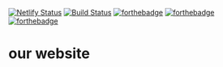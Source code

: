 [![Netlify Status](https://api.netlify.com/api/v1/badges/c0dfd432-c403-4162-880b-1046c9131297/deploy-status)](https://app.netlify.com/sites/flamboyant-volhard-2d915d/deploys)
[![Build Status](https://travis-ci.com/TheBozzz34/OnlyJared.svg?branch=main)](https://travis-ci.com/TheBozzz34/OnlyJared)
[![forthebadge](https://forthebadge.com/images/badges/built-with-love.svg)](https://forthebadge.com) [![forthebadge](https://forthebadge.com/images/badges/contains-cat-gifs.svg)](https://forthebadge.com) [![forthebadge](https://forthebadge.com/images/badges/built-by-developers.svg)](https://forthebadge.com)
# our website

